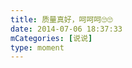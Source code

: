 ```yaml
---
title: 质量真好，呵呵呵🙄🙄
date: 2014-07-06 18:37:33
mCategories: [说说]
type: moment
---
```


<div id="pics-20140706183733"></div>

<script>
var data = [
    {"link": "2014-07-06_000000.jpeg", "type": "shuoshuo"}
];
picsRender(data, "pics-20140706183733");
</script>
